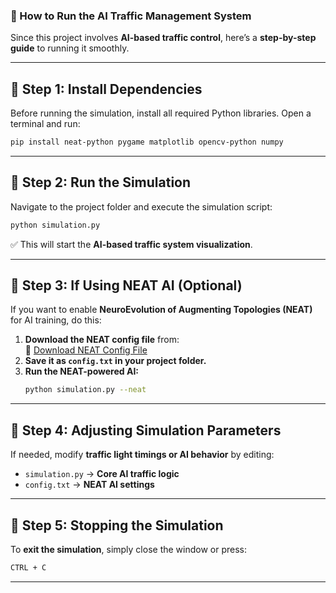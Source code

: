### **🚀 How to Run the AI Traffic Management System**  

Since this project involves **AI-based traffic control**, here’s a **step-by-step guide** to running it smoothly.  

---

## **🔹 Step 1: Install Dependencies**  
Before running the simulation, install all required Python libraries. Open a terminal and run:  
```bash
pip install neat-python pygame matplotlib opencv-python numpy
```

---

## **🔹 Step 2: Run the Simulation**  
Navigate to the project folder and execute the simulation script:  
```bash
python simulation.py
```
✅ This will start the **AI-based traffic system visualization**.

---

## **🔹 Step 3: If Using NEAT AI (Optional)**  
If you want to enable **NeuroEvolution of Augmenting Topologies (NEAT)** for AI training, do this:  
1. **Download the NEAT config file** from:  
   🔗 [Download NEAT Config File](https://techwithtim.net/wp-content/uploads/2019/08/config-feedforward.txt)  
2. **Save it as `config.txt` in your project folder.**  
3. **Run the NEAT-powered AI:**  
   ```bash
   python simulation.py --neat
   ```

---

## **🔹 Step 4: Adjusting Simulation Parameters**  
If needed, modify **traffic light timings or AI behavior** by editing:  
- `simulation.py` → **Core AI traffic logic**  
- `config.txt` → **NEAT AI settings**  

---

## **🔹 Step 5: Stopping the Simulation**  
To **exit the simulation**, simply close the window or press:  
```bash
CTRL + C
```

---


